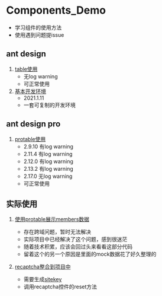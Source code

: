 # Components_Demo
* 学习组件的使用方法
* 使用遇到问题提issue

## ant design
1. [table使用](./table_demo)
    * 无log warning
    * 可正常使用
2. [基本开发环境](./base_demo)
    * 2021.1.11
    * 一套可复制的开发环境
## ant design pro
1. [protable使用](./protable_demo)
    * 2.9.10 有log warning
    * 2.11.4 有log warning
    * 2.12.0 有log warning
    * 2.13.2 有log warning
    * 2.17.0 无log warning
    * 可正常使用

## 实际使用
1. [使用protable展示members数据](./memberstable)
    * 存在跨域问题，暂时无法解决
    * 实际项目中已经解决了这个问题，感到很迷茫
    * 随着技术积累，应该会回过头来看看这部分代码
    * 留着这个的另一个原因是里面的mock数据花了好久整理的

2. [recaptcha整合到项目中](./recaptcha_demo)
    * 需要生成[sitekey](https://www.google.com/recaptcha/admin/create)
    * 调用recaptcha控件的reset方法
